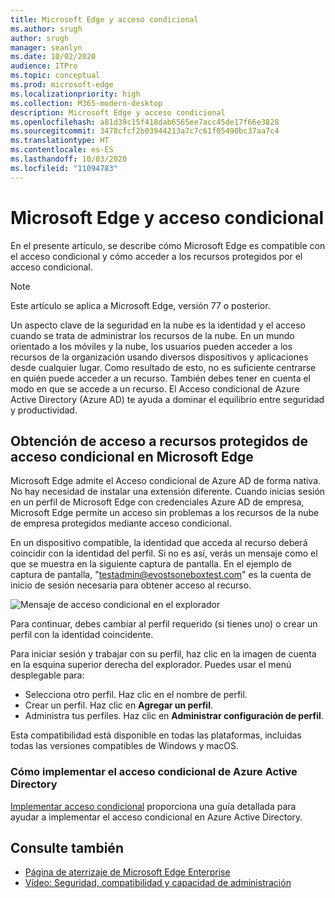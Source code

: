 ```yaml
---
title: Microsoft Edge y acceso condicional
ms.author: srugh
author: srugh
manager: seanlyn
ms.date: 10/02/2020
audience: ITPro
ms.topic: conceptual
ms.prod: microsoft-edge
ms.localizationpriority: high
ms.collection: M365-modern-desktop
description: Microsoft Edge y acceso condicional
ms.openlocfilehash: a81d39c15f418dab6565ee7acc45de17f66e3828
ms.sourcegitcommit: 3478cfcf2b03944213a7c7c61f05490bc37aa7c4
ms.translationtype: HT
ms.contentlocale: es-ES
ms.lasthandoff: 10/03/2020
ms.locfileid: "11094783"
---
```

# Microsoft Edge y acceso condicional
  
En el presente artículo, se describe cómo Microsoft Edge es compatible con el acceso condicional y cómo acceder a los recursos protegidos por el acceso condicional.

> [!NOTE]
> Este artículo se aplica a Microsoft Edge, versión 77 o posterior.

Un aspecto clave de la seguridad en la nube es la identidad y el acceso cuando se trata de administrar los recursos de la nube. En un mundo orientado a los móviles y la nube, los usuarios pueden acceder a los recursos de la organización usando diversos dispositivos y aplicaciones desde cualquier lugar. Como resultado de esto, no es suficiente centrarse en quién puede acceder a un recurso. También debes tener en cuenta el modo en que se accede a un recurso. El Acceso condicional de Azure Active Directory (Azure AD) te ayuda a dominar el equilibrio entre seguridad y productividad.

## Obtención de acceso a recursos protegidos de acceso condicional en Microsoft Edge

Microsoft Edge admite el Acceso condicional de Azure AD de forma nativa. No hay necesidad de instalar una extensión diferente. Cuando inicias sesión en un perfil de Microsoft Edge con credenciales Azure AD de empresa, Microsoft Edge permite un acceso sin problemas a los recursos de la nube de empresa protegidos mediante acceso condicional.

En un dispositivo compatible, la identidad que acceda al recurso deberá coincidir con la identidad del perfil.  Si no es así, verás un mensaje como el que se muestra en la siguiente captura de pantalla. En el ejemplo de captura de pantalla, "testadmin@evostsoneboxtest.com" es la cuenta de inicio de sesión necesaria para obtener acceso al recurso.

![Mensaje de acceso condicional en el explorador](./media/edge-security/microsoft-edge-security-conditional-access.png)

Para continuar, debes cambiar al perfil requerido (si tienes uno) o crear un perfil con la identidad coincidente.

Para iniciar sesión y trabajar con su perfil, haz clic en la imagen de cuenta en la esquina superior derecha del explorador. Puedes usar el menú desplegable para:

- Selecciona otro perfil. Haz clic en el nombre de perfil.
- Crear un perfil. Haz clic en **Agregar un perfil**.
- Administra tus perfiles. Haz clic en **Administrar configuración de perfil**.

Esta compatibilidad está disponible en todas las plataformas, incluidas todas las versiones compatibles de Windows y macOS.

### Cómo implementar el acceso condicional de Azure Active Directory

[Implementar acceso condicional](https://docs.microsoft.com/azure/active-directory/conditional-access/plan-conditional-access) proporciona una guía detallada para ayudar a implementar el acceso condicional en Azure Active Directory.

## Consulte también

- [Página de aterrizaje de Microsoft Edge Enterprise](https://aka.ms/EdgeEnterprise)
- [Vídeo: Seguridad, compatibilidad y capacidad de administración](/microsoft-edge-video-security-compatibility-manageability.md)
